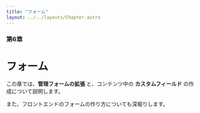 ```yaml
---
title: "フォーム"
layout: ../../layouts/Chapter.astro
---
```


### 第6章

# フォーム

この章では、**管理フォームの拡張** と、コンテンツ中の **カスタムフィールド** の作成について説明します。

また、フロントエンドのフォームの作り方についても深堀りします。

